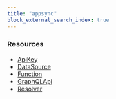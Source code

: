 ```yaml
---
title: "appsync"
block_external_search_index: true
---
```


<!-- WARNING: this file was generated by Pulumi Docs Generator. -->
<!-- Do not edit by hand unless you're certain you know what you are doing! -->

<style>
  table td p { margin-top: 0; margin-bottom: 0; }
</style>

<h3>Resources</h3>
<ul class="api">
    <li><a href="apikey"><span class="symbol resource"></span>ApiKey</a></li>
    <li><a href="datasource"><span class="symbol resource"></span>DataSource</a></li>
    <li><a href="function"><span class="symbol resource"></span>Function</a></li>
    <li><a href="graphqlapi"><span class="symbol resource"></span>GraphQLApi</a></li>
    <li><a href="resolver"><span class="symbol resource"></span>Resolver</a></li>
</ul>

